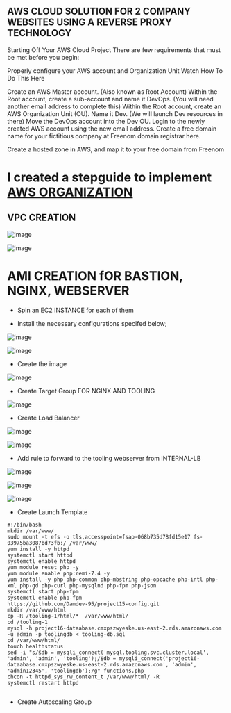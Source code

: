 
## AWS CLOUD SOLUTION FOR 2 COMPANY WEBSITES USING A REVERSE PROXY TECHNOLOGY

Starting Off Your AWS Cloud Project
There are few requirements that must be met before you begin:

Properly configure your AWS account and Organization Unit Watch How To Do This Here

Create an AWS Master account. (Also known as Root Account)
Within the Root account, create a sub-account and name it DevOps. (You will need another email address to complete this)
Within the Root account, create an AWS Organization Unit (OU). Name it Dev. (We will launch Dev resources in there)
Move the DevOps account into the Dev OU.
Login to the newly created AWS account using the new email address.
Create a free domain name for your fictitious company at Freenom domain registrar here.

Create a hosted zone in AWS, and map it to your free domain from Freenom

# I created a stepguide to implement [AWS ORGANIZATION](https://github.com/Damdev-95/aws_projects/blob/main/aws-organization.md)

## VPC CREATION

![image](https://user-images.githubusercontent.com/71001536/170456599-0a515010-92e3-4317-ae0c-023cf3885f10.png)

![image](https://user-images.githubusercontent.com/71001536/170463308-6f6efb20-2b7a-4b10-90e5-af42a0a64345.png)

# AMI CREATION fOR BASTION, NGINX, WEBSERVER

* Spin an EC2 INSTANCE for each of them 

* Install the necessary configurations specifed below;

![image](https://user-images.githubusercontent.com/71001536/170511645-6772de1b-6335-4a09-a535-24a2fb2562d5.png)

![image](https://user-images.githubusercontent.com/71001536/170510118-89101bca-541c-4853-b9c6-8ec04d10deba.png)

* Create the image 

![image](https://user-images.githubusercontent.com/71001536/170514780-6ea385f0-26aa-4311-8ca5-0c53c1309c1d.png)


* Create Target Group FOR NGINX AND TOOLING

![image](https://user-images.githubusercontent.com/71001536/170514345-c072b5df-f6f7-421b-ba37-5ed6f2b1ec65.png)


* Create Load Balancer

![image](https://user-images.githubusercontent.com/71001536/170515893-c2dea4df-9ab2-4305-a752-61f94c791660.png)

![image](https://user-images.githubusercontent.com/71001536/170517184-6440b1c3-523f-47f6-ac31-6a776fe681f5.png)

* Add rule to forward to the tooling webserver from INTERNAL-LB

![image](https://user-images.githubusercontent.com/71001536/170517662-a2053879-3ed4-4f9c-b715-6b8cd43b012d.png)

![image](https://user-images.githubusercontent.com/71001536/170517931-735f484a-1f46-4445-900f-6c4e5bd612ad.png)

![image](https://user-images.githubusercontent.com/71001536/170518234-b4a82ddf-5a79-4531-a546-28bfba724ef5.png)

* Create Launch Template


```
#!/bin/bash
mkdir /var/www/
sudo mount -t efs -o tls,accesspoint=fsap-068b735d78fd15e17 fs-03975ba3087bd73fb:/ /var/www/
yum install -y httpd 
systemctl start httpd
systemctl enable httpd
yum module reset php -y
yum module enable php:remi-7.4 -y
yum install -y php php-common php-mbstring php-opcache php-intl php-xml php-gd php-curl php-mysqlnd php-fpm php-json
systemctl start php-fpm
systemctl enable php-fpm
https://github.com/Damdev-95/project15-config.git
mkdir /var/www/html
cp -R /tooling-1/html/*  /var/www/html/
cd /tooling-1
mysql -h project16-dataabase.cmxpszwyeske.us-east-2.rds.amazonaws.com -u admin -p toolingdb < tooling-db.sql
cd /var/www/html/
touch healthstatus
sed -i "s/$db = mysqli_connect('mysql.tooling.svc.cluster.local', 'admin', 'admin', 'tooling');/$db = mysqli_connect('project16-dataabase.cmxpszwyeske.us-east-2.rds.amazonaws.com', 'admin', 'admin12345', 'toolingdb');/g" functions.php
chcon -t httpd_sys_rw_content_t /var/www/html/ -R
systemctl restart httpd


```
* Create Autoscaling Group




